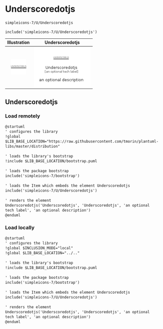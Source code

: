 # Underscoredotjs


```text
simpleicons-7/U/Underscoredotjs
```

```text
include('simpleicons-7/U/Underscoredotjs')
```



| Illustration | Underscoredotjs |
| :---: | :---: |
| ![illustration for Illustration](../../simpleicons-7/U/Underscoredotjs.png) | ![illustration for Underscoredotjs](../../simpleicons-7/U/Underscoredotjs.Local.png) |




## Underscoredotjs

### Load remotely
```plantuml
@startuml
' configures the library
!global $LIB_BASE_LOCATION="https://raw.githubusercontent.com/tmorin/plantuml-libs/master/distribution"

' loads the library's bootstrap
!include $LIB_BASE_LOCATION/bootstrap.puml

' loads the package bootstrap
include('simpleicons-7/bootstrap')

' loads the Item which embeds the element Underscoredotjs
include('simpleicons-7/U/Underscoredotjs')

' renders the element
Underscoredotjs('Underscoredotjs', 'Underscoredotjs', 'an optional tech label', 'an optional description')
@enduml
```

### Load locally
```plantuml
@startuml
' configures the library
!global $INCLUSION_MODE="local"
!global $LIB_BASE_LOCATION="../.."

' loads the library's bootstrap
!include $LIB_BASE_LOCATION/bootstrap.puml

' loads the package bootstrap
include('simpleicons-7/bootstrap')

' loads the Item which embeds the element Underscoredotjs
include('simpleicons-7/U/Underscoredotjs')

' renders the element
Underscoredotjs('Underscoredotjs', 'Underscoredotjs', 'an optional tech label', 'an optional description')
@enduml
```

